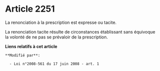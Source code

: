 # Article 2251

La renonciation à la prescription est expresse ou tacite. 

La renonciation tacite résulte de circonstances établissant sans équivoque la volonté de ne pas se prévaloir de la
prescription.

**Liens relatifs à cet article**

	**Modifié par**:

	  - Loi n°2008-561 du 17 juin 2008 - art. 1
